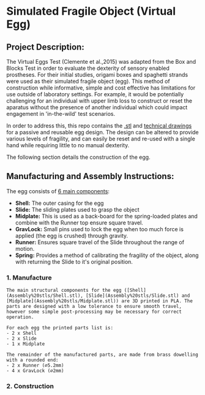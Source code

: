# Simulated Fragile Object (Virtual Egg)

## Project Description:

The Virtual Eggs Test (Clemente et al.,2015) was adapted from the Box and Blocks Test in order to evaluate the dexterity of sensory enabled prostheses. For their initial studies, origami boxes and spaghetti strands were used as their simulated fragile object (egg). This method of construction while informative, simple and cost effective has limitations for use outside of laboratory settings. For example, it would be potentially challenging for an individual with upper limb loss to construct or reset the aparatus without the presence of another individual which could impact engagement in 'in-the-wild' test scenarios.

In order to address this, this repo contains the [.stl](Assembly%20stls) and [technical drawings](Technical%20Drawings) for a passive and reusable egg design. The design can be altered to provide various levels of fragility, and can easily be reset and re-used with a single hand while requiring little to no manual dexterity.

The following section details the construction of the egg.

## Manufacturing and Assembly Instructions:

The egg consists of [6 main components](Technical%20Drawings/Assembly%20Drawings.pdf):
- **Shell:** The outer casing for the egg
- **Slide:** The sliding plates used to grasp the object
- **Midplate:** This is used as a back-board for the spring-loaded plates and combine with the Runner top ensure square travel.
- **GravLock:** Small pins used to lock the egg when too much force is applied (the egg is crushed) through gravity.
- **Runner:** Ensures square travel of the Slide throughout the range of motion.
- **Spring:** Provides a method of calibrating the fragility of the object, along with returning the Slide to it's original position.

### 1. Manufacture
    The main structural components for the egg ([Shell](Assembly%20stls/Shell.stl), [Slide](Assembly%20stls/Slide.stl) and [Midplate](Assembly%20stls/Midplate.stl)) are 3D printed in PLA. The parts are designed with a low tolerance to ensure smooth travel, however some simple post-processing may be necessary for correct operation.

    For each egg the printed parts list is:
    - 2 x Shell
    - 2 x Slide
    - 1 x Midplate

    The remainder of the manufactured parts, are made from brass dowelling with a rounded end:
    - 2 x Runner (⌀5.2mm)
    - 4 x GravLock (⌀2mm)

### 2. Construction
    

